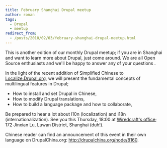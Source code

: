 ```yaml
---
title: February Shanghai Drupal meetup
author: ronan
tags:
  - Drupal
  - meetup
redirect_from:
  - /posts/2010/02/03/february-shanghai-drupal-meetup.html
---
```


This is another edition of our monthly Drupal meetup; if you are in Shanghai and want to learn more about Drupal, just come around. We are all Open Source enthusiasts and we'll be happy to answer any of your questions .

<!-- more -->

In the light of the recent addition of Simplified Chinese to [Localize.Drupal.org](http://localize.drupal.org/translate/languages/zh-hans), we will present the fundamental concepts of multilingual features in Drupal;

* How to install and set Drupal in Chinese,
* How to modify Drupal translations,
* How to build a language package and how to collaborate,

Be prepared to hear a lot about l10n (localization) and i18n (internationalization). See you this Thursday, 18:00 at [Wiredcraft's office](http://maps.google.com/maps?q=wiredcraft&hl=en&cd=1&ei=9PtoS_urNqLmugO2gumvDQ&sig2=E4qlWEwJwEPAQcKBLtqJIQ&ie=UTF8&view=map&cid=12880717171376201607&ved=0CBsQpQY&hq=wiredcraft&hnear=&ll=31.222509,121.45905&spn=0.009652,0.019205&z=16); 172 Jinxian Lu, Luwan District, Shanghai (duh!).

Chinese reader can find an announcement of this event in their own language on DrupalChina.org: http://drupalchina.org/node/8160.
